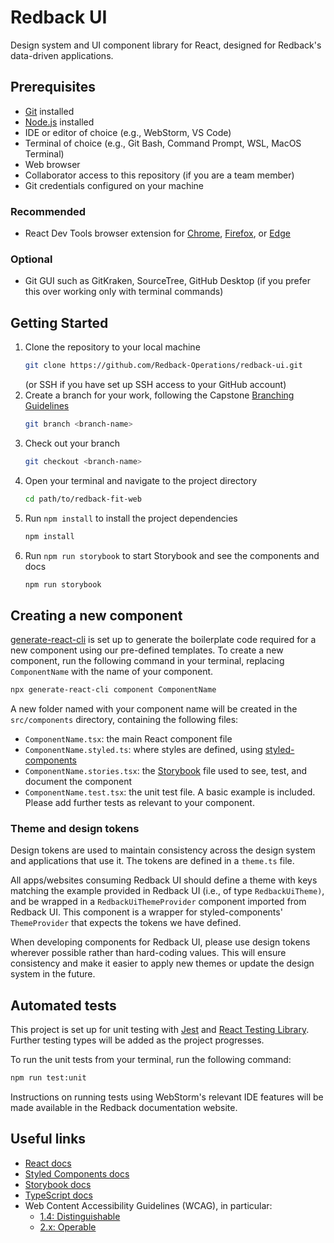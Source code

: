 # Redback UI
Design system and UI component library for React, designed for Redback's data-driven applications.

## Prerequisites
- [Git](https://git-scm.com/downloads) installed
- [Node.js](https://nodejs.org/en/download/current) installed
- IDE or editor of choice (e.g., WebStorm, VS Code)
- Terminal of choice (e.g., Git Bash, Command Prompt, WSL, MacOS Terminal)
- Web browser
- Collaborator access to this repository (if you are a team member)
- Git credentials configured on your machine

### Recommended
- React Dev Tools browser extension for [Chrome](https://chrome.google.com/webstore/detail/react-developer-tools/fmkadmapgofadopljbjfkapdkoienihi), [Firefox](https://addons.mozilla.org/en-US/firefox/addon/react-devtools/), or [Edge](https://microsoftedge.microsoft.com/addons/detail/react-developer-tools/gpphkfbcpidddadnkolkpfckpihlkkil)

### Optional
- Git GUI such as GitKraken, SourceTree, GitHub Desktop (if you prefer this over working only with terminal commands)

## Getting Started
1. Clone the repository to your local machine
    ```bash
    git clone https://github.com/Redback-Operations/redback-ui.git
    ```
   (or SSH if you have set up SSH access to your GitHub account)
2. Create a branch for your work, following the Capstone [Branching Guidelines](https://verdant-raindrop-f3e404.netlify.app/processes/quality-assurance/git-contributions-guide/#branching-guidelines)
    ```bash
    git branch <branch-name>
    ```
3. Check out your branch
    ```bash
    git checkout <branch-name>
    ```
4. Open your terminal and navigate to the project directory
    ```bash
    cd path/to/redback-fit-web
    ```
5. Run `npm install` to install the project dependencies
    ```bash
   npm install
    ```
6. Run `npm run storybook` to start Storybook and see the components and docs
    ```bash
    npm run storybook
    ```
## Creating a new component

[generate-react-cli](https://www.npmjs.com/package/generate-react-cli) is set up to generate the boilerplate code required for a new component using our pre-defined templates. To create a new component, run the following command in your terminal, replacing `ComponentName` with the name of your component.

```bash
npx generate-react-cli component ComponentName
```

A new folder named with your component name will be created in the `src/components` directory, containing the following files:
- `ComponentName.tsx`: the main React component file
- `ComponentName.styled.ts`: where styles are defined, using [styled-components](https://styled-components.com/)
- `ComponentName.stories.tsx`: the [Storybook](https://storybook.js.org/) file used to see, test, and document the component
- `ComponentName.test.tsx`: the unit test file. A basic example is included. Please add further tests as relevant to your component.

### Theme and design tokens
Design tokens are used to maintain consistency across the design system and applications that use it. The tokens are defined in a `theme.ts` file.

All apps/websites consuming Redback UI should define a theme with keys matching the example provided in Redback UI (i.e., of type `RedbackUiTheme)`, and be wrapped in a `RedbackUiThemeProvider` component imported from Redback UI. This component is a wrapper for styled-components' `ThemeProvider` that expects the tokens we have defined.

When developing components for Redback UI, please use design tokens wherever possible rather than hard-coding values. This will ensure consistency and make it easier to apply new themes or update the design system in the future. 

## Automated tests
This project is set up for unit testing with [Jest](https://jestjs.io/) and [React Testing Library](https://testing-library.com/docs/react-testing-library/intro/).  Further testing types will be added as the project progresses.

To run the unit tests from your terminal, run the following command:

```bash
npm run test:unit
```

Instructions on running tests using WebStorm's relevant IDE features will be made available in the Redback documentation website.

## Useful links
- [React docs](https://react.dev/)
- [Styled Components docs](https://styled-components.com/)
- [Storybook docs](https://storybook.js.org/docs/get-started/whats-a-story)
- [TypeScript docs](https://www.typescriptlang.org/docs/)
- Web Content Accessibility Guidelines (WCAG), in particular:
  - [1.4: Distinguishable](https://www.w3.org/WAI/WCAG21/quickref/#distinguishable)
  - [2.x: Operable](https://www.w3.org/WAI/WCAG22/quickref/?versions=2.1#principle2)

